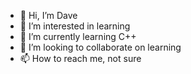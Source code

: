 - 👋 Hi, I’m Dave
- 👀 I’m interested in learning
- 🌱 I’m currently learning C++
- 💞️ I’m looking to collaborate on learning
- 📫 How to reach me, not sure 

<!---
dn2850/dn2850 is a ✨ special ✨ repository because its `README.md` (this file) appears on your GitHub profile.
You can click the Preview link to take a look at your changes.
--->
